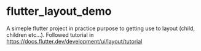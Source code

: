 # flutter_layout_demo

A simeple flutter project in practice purpose to getting use to layout (child, children etc...). Followed tutorial in https://docs.flutter.dev/development/ui/layout/tutorial


